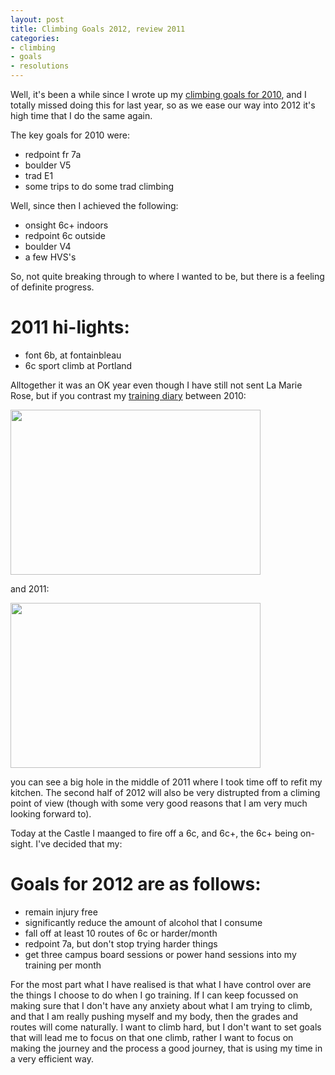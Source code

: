 ```yaml
---
layout: post
title: Climbing Goals 2012, review 2011
categories:
- climbing
- goals
- resolutions
---
```


Well, it's been a while since I wrote up my [climbing goals for 2010][cg], and I totally missed doing this for last year, 
so as we ease our way into 2012 it's high time that I do the same again.

The key goals for 2010 were:

 * redpoint fr 7a
 * boulder V5
 * trad E1
 * some trips to do some trad climbing

Well, since then I achieved the following:

 * onsight 6c+ indoors
 * redpoint 6c outside
 * boulder V4
 * a few HVS's 

 So, not quite breaking through to where I wanted to be, but there is a feeling of definite progress.

# 2011 hi-lights:

 * font 6b, at fontainbleau 
 * 6c sport climb at Portland

Alltogether it was an OK year even though I have still not sent La Marie Rose, but if you contrast my [training diary][diary] between 2010:

<a href="https://picasaweb.google.com/lh/photo/oK47rfPQ8Et3ouZa96aZLNMTjNZETYmyPJy0liipFm0?feat=embedwebsite"><img src="https://lh5.googleusercontent.com/-xeSbDtLcsfI/Twok3TMJB7I/AAAAAAAAAuE/pnmoQnc6r8I/s144/screen-capture-1.jpg" height="264" width="400" /></a>

and 2011:

<a href="https://picasaweb.google.com/lh/photo/tHGUcS8CNkulh-nGJ1XDSdMTjNZETYmyPJy0liipFm0?feat=embedwebsite"><img src="https://lh6.googleusercontent.com/-tnkZpwNAT7k/Twok31B4M1I/AAAAAAAAAuI/QhsfYB8WWeA/s400/screen-capture.jpg" height="264" width="400" /></a>

you can see a big hole in the middle of 2011 where I took time off to refit my kitchen. The second half of 2012 will also be very distrupted from a climing point of view 
(though with some very good reasons that I am very much looking forward to). 

Today at the Castle I maanged to fire off a 6c, and 6c+, the 6c+ being on-sight. I've decided that my:

# Goals for 2012 are as follows:

 * remain injury free
 * significantly reduce the amount of alcohol that I consume
 * fall off at least 10 routes of 6c or harder/month
 * redpoint 7a, but don't stop trying harder things
 * get three campus board sessions or power hand sessions into my training per month

For the most part what I have realised is that what I have control over are the things I choose to do when I go training. If I can keep focussed on 
making sure that I don't have any anxiety about what I am trying to climb, and that I am really pushing myself and my body, then the grades and routes will
come naturally. I want to climb hard, but I don't want to set goals that will lead me to focus on that one climb, rather I want to focus on making
the journey and the process a good journey, that is using my time in a very efficient way.

[cg]: http://partiallyattended.com/2010/01/04/Climbing-Goals-2010-review-2009/
[log]: http://www.ukclimbing.com/logbook/showlog.html?id=41852
[diary]: http://www.ukclimbing.com/logbook/e.php?d=2012&u=41852
